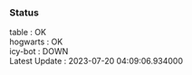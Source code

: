 ### Status


table : OK  
hogwarts : OK  
icy-bot : DOWN  
Latest Update : 2023-07-20 04:09:06.934000
